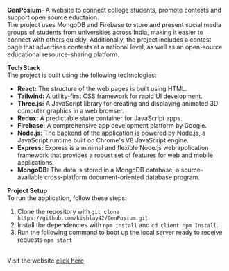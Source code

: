 **GenPosium**- A website to connect college students, promote contests and support open source eductaion. <br/>
The project uses MongoDB and Firebase to store and present social media groups of students from universities across India, making it easier to connect with others quickly. Additionally, the project includes a contest page that advertises contests at a national level, as well as an open-source educational resource-sharing platform.

**Tech Stack**  
The project is built using the following technologies:

- **React:** The structure of the web pages is built using HTML.
- **Tailwind:** A utility-first CSS framework for rapid UI development.
- **Three.js:** A JavaScript library for creating and displaying animated 3D computer graphics in a web browser.
- **Redux:** A predictable state container for JavaScript apps.
- **Firebase:** A comprehensive app development platform by Google.
- **Node.js:** The backend of the application is powered by Node.js, a JavaScript runtime built on Chrome's V8 JavaScript engine.
- **Express:** Express is a minimal and flexible Node.js web application framework that provides a robust set of features for web and mobile applications.
- **MongoDB:** The data is stored in a MongoDB database, a source-available cross-platform document-oriented database program.

**Project Setup**  
To run the application, follow these steps:

1. Clone the repository with `git clone https://github.com/kishlay42/GenPosium.git`
2. Install the dependencies with `npm install` and `cd client npm Install`.
3. Run the following command to boot up the local server ready to receive requests `npm start`

<br/>
Visit the website
 <a  href="https://genposium.onrender.com">click here</a>